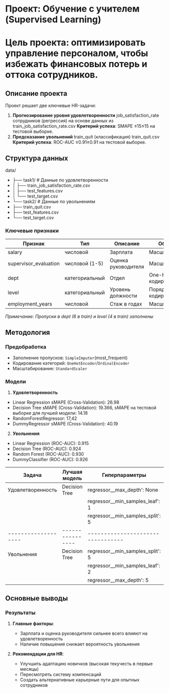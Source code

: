 # Проект: Обучение с учителем (Supervised Learning)

# Цель проекта: оптимизировать управление персоналом, чтобы избежать финансовых потерь и оттока сотрудников.

## Описание проекта
Проект решает две ключевые HR-задачи:
1. **Прогнозирование уровня удовлетворенности** job_satisfaction_rate сотрудников (регрессия) на основе данных из train_job_satisfaction_rate.csv **Критерий успеха**: SMAPE ≤15≤15 на тестовой выборке.
2. **Предсказание увольнений** train_quit (классификация) train_quit.csv **Критерий успеха**: ROC-AUC ≥0.91≥0.91 на тестовой выборке.

## Структура данных
data/
- ├── task1/ # Данные по удовлетворенности
- │ ├── train_job_satisfaction_rate.csv
- │ ├── test_features.csv
- │ └── test_target.csv
- └── task2/ # Данные по увольнениям
- ├── train_quit.csv
- ├── test_features.csv
- └── test_target.csv

### Ключевые признаки
| Признак                 | Тип            | Описание            | Обработка              |
|-------------------------|----------------|---------------------|------------------------|
| salary                  | числовой       | Зарплата            | Масштабирование        |
| supervisor_evaluation   | числовой (1-5) | Оценка руководителя | Масштабирование        |
| dept                    | категориальный | Отдел               | One-Hot кодирование    |
| level                   | категориальный | Уровень должности   | Порядковое кодирование |
| employment_years        | числовой       | Стаж в годах        | Масштабирование        |

*Примечание: Пропуски в dept (6 в train) и level (4 в train) заполнены*

## Методология

### Предобработка
- Заполнение пропусков: `SimpleImputer`(most_frequent)
- Кодирование категорий: `OneHotEncoder`/`OrdinalEncoder`
- Масштабирование: `StandardScaler`

### Модели
1. **Удовлетворенность**
- Linear Regression sMAPE (Cross-Validation):  26.98
- Decision Tree sMAPE (Cross-Validation):  19.366, sMAPE на тестовой выборке для лучшей модели: 14.18
- RandomForestRegressor: 17,42
- DummyRegressor sMAPE (Cross-Validation):  40.19

2. **Увольнения**
- Linear Regression (ROC-AUC):  0.915
- Decision Tree (ROC-AUC):  0.924
- Random Forest (ROC-AUC):  0.930
- DummyClassifier (ROC-AUC):  0.926

| Задача            | Лучшая модель  | Гиперпараметры                  | Метрика | Результат |
|-------------------|----------------|---------------------------------|---------|-----------|
| Удовлетворенность | Decision Tree  | regressor__max_depth': None     | SMAPE   | 15.96%    |
|                   |                | regressor__min_samples_leaf': 1 |         |           |
|                   |                | regressor__min_samples_split': 5|         |           |
|-------------------|----------------|---------------------------------|---------|-----------|
| Увольнения        | Decision Tree  | regressor__min_samples_split': 5| ROC-AUC | 0.926     |
|                   |                | regressor__min_samples_leaf': 2 |         |           |
|                   |                | regressor__max_depth': 5        |         |           |

## Основные выводы

### Результаты
1. **Главные факторы**:
   - Зарплата и оценка руководителя сильнее всего влияют на удовлетворенность
   - Наличие повышения снижает вероятность увольнения

2. **Рекомендации для HR**:
   - Улучшить адаптацию новичков (высокая текучесть в первые месяцы)
   - Пересмотреть систему компенсаций
   - Создать альтернативные карьерные пути для опытных сотрудников
